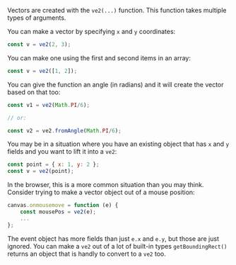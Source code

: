 Vectors are created with the `ve2(...)` function. This function takes multiple types of arguments. 

You can make a vector by specifying `x` and `y` coordinates:

```js
const v = ve2(2, 3);
```

You can make one using the first and second items in an array:

```js
const v = ve2([1, 2]);
```

You can give the function an angle (in radians) and it will create the vector based on that too:

```js
const v1 = ve2(Math.PI/6);

// or:

const v2 = ve2.fromAngle(Math.PI/6);
```

You may be in a situation where you have an existing object that has `x` and `y` fields and you want to lift it into a `ve2`:

```js
const point = { x: 1, y: 2 };
const v = ve2(point);
```

In the browser, this is a more common situation than you may think. Consider trying to make a vector object out of a mouse position:

```js
canvas.onmousemove = function (e) {
    const mousePos = ve2(e);
    ...
};
```

The event object has more fields than just `e.x` and `e.y`, but those are just ignored. You can make a `ve2` out of a lot of built-in types `getBoundingRect()` returns an object that is handly to convert to a `ve2` too.

